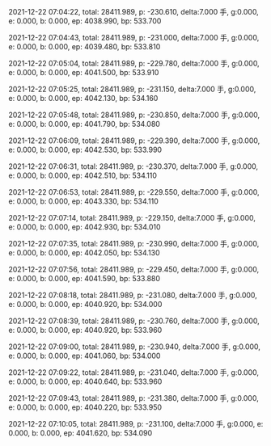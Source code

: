 2021-12-22 07:04:22, total: 28411.989, p: -230.610, delta:7.000 手, g:0.000, e: 0.000, b: 0.000, ep: 4038.990, bp: 533.700

2021-12-22 07:04:43, total: 28411.989, p: -231.000, delta:7.000 手, g:0.000, e: 0.000, b: 0.000, ep: 4039.480, bp: 533.810

2021-12-22 07:05:04, total: 28411.989, p: -229.780, delta:7.000 手, g:0.000, e: 0.000, b: 0.000, ep: 4041.500, bp: 533.910

2021-12-22 07:05:25, total: 28411.989, p: -231.150, delta:7.000 手, g:0.000, e: 0.000, b: 0.000, ep: 4042.130, bp: 534.160

2021-12-22 07:05:48, total: 28411.989, p: -230.850, delta:7.000 手, g:0.000, e: 0.000, b: 0.000, ep: 4041.790, bp: 534.080

2021-12-22 07:06:09, total: 28411.989, p: -229.390, delta:7.000 手, g:0.000, e: 0.000, b: 0.000, ep: 4042.530, bp: 533.990

2021-12-22 07:06:31, total: 28411.989, p: -230.370, delta:7.000 手, g:0.000, e: 0.000, b: 0.000, ep: 4042.510, bp: 534.110

2021-12-22 07:06:53, total: 28411.989, p: -229.550, delta:7.000 手, g:0.000, e: 0.000, b: 0.000, ep: 4043.330, bp: 534.110

2021-12-22 07:07:14, total: 28411.989, p: -229.150, delta:7.000 手, g:0.000, e: 0.000, b: 0.000, ep: 4042.930, bp: 534.010

2021-12-22 07:07:35, total: 28411.989, p: -230.990, delta:7.000 手, g:0.000, e: 0.000, b: 0.000, ep: 4042.050, bp: 534.130

2021-12-22 07:07:56, total: 28411.989, p: -229.450, delta:7.000 手, g:0.000, e: 0.000, b: 0.000, ep: 4041.590, bp: 533.880

2021-12-22 07:08:18, total: 28411.989, p: -231.080, delta:7.000 手, g:0.000, e: 0.000, b: 0.000, ep: 4040.920, bp: 534.000

2021-12-22 07:08:39, total: 28411.989, p: -230.760, delta:7.000 手, g:0.000, e: 0.000, b: 0.000, ep: 4040.920, bp: 533.960

2021-12-22 07:09:00, total: 28411.989, p: -230.940, delta:7.000 手, g:0.000, e: 0.000, b: 0.000, ep: 4041.060, bp: 534.000

2021-12-22 07:09:22, total: 28411.989, p: -231.040, delta:7.000 手, g:0.000, e: 0.000, b: 0.000, ep: 4040.640, bp: 533.960

2021-12-22 07:09:43, total: 28411.989, p: -231.380, delta:7.000 手, g:0.000, e: 0.000, b: 0.000, ep: 4040.220, bp: 533.950

2021-12-22 07:10:05, total: 28411.989, p: -231.100, delta:7.000 手, g:0.000, e: 0.000, b: 0.000, ep: 4041.620, bp: 534.090